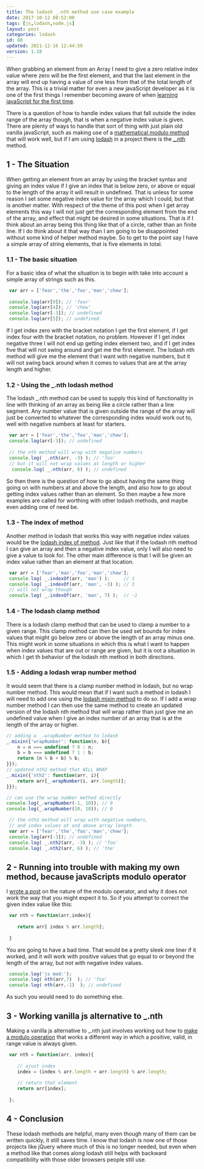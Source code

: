 ```yaml
---
title: The lodash _.nth method use case example
date: 2017-10-12 08:52:00
tags: [js,lodash,node.js]
layout: post
categories: lodash
id: 60
updated: 2021-12-16 12:44:59
version: 1.18
---
```


When grabbing an element from an Array I need to give a zero relative index value where zero will be the first element, and that the last element in the array will end up having a value of one less from that of the total length of the array. This is a trivial matter for even a new javaScript developer as it is one of the first things I remember becoming aware of when [learning javaScript for the first time](/2018/11/27/js-getting-started/). 

There is a question of how to handle index values that fall outside the index range of the array though, that is when a negative index value is given. There are plenty of ways to handle that sort of thing with just plain old vanilla javaScript, such as making use of a [mathematical modulo method](https://en.wikipedia.org/wiki/Modulo_operation#Common_pitfalls) that will work well, but if I am using  [lodash](https://lodash.com/) in a project there is the [\_.nth](https://lodash.com/docs/4.17.4#nth) method.

<!-- more -->

## 1 - The Situation

When getting an element from an array by using the bracket syntax and giving an index value if I give an index that is below zero, or above or equal to the length of the array it will result in undefined. That is unless for some reason I set some negative index value for the array which I could, but that is another matter. With respect of the theme of this post when I get array elements this way I will not just get the corresponding element from the end of the array, and effect that might be desired in some situations.
That is if I think about an array being this thing like that of a circle, rather than an finite line. If I do think about it that way than I am going to be disappointed without some kind of helper method maybe. So to get to the point say I have a simple array of string elements, that is five elements in total.

### 1.1 - The basic situation

For a basic idea of what the situation is to begin with take into account a simple array of strings such as this.

```js
 var arr = ['fear','the','foo','man','chew'];
 
 console.log(arr[0]); // 'fear'
 console.log(arr[4]); // 'chew'
 console.log(arr[-3]); // undefined
 console.log(arr[5]); // undefined
```

If I get index zero with the bracket notation I get the first element, if I get index four with the bracket notation, no problem. However if I get index negative three I will not end up getting index element two, and if I get index five that will not swing around and get me the first element. The lodash nth method will give me the element that I want with negative numbers, but it will not swing back around when it comes to values that are at the array length and higher.

### 1.2 - Using the \_.nth lodash method

The lodash \_.nth method can be used to supply this kind of functionality in line with thinking of an array as being like a circle rather than a line segment. Any number value that is given outside the range of the array will just be converted to whatever the corresponding index would work out to, well with negative numbers at least for starters.

```js
 var arr = ['fear','the','foo','man','chew'];
 console.log(arr[-3]); // undefined
 
 // the nth method will wrap with negative numbers
 console.log( _.nth(arr, -3) ); // 'foo'
 // but it will not wrap values at length or higher
  console.log( _.nth(arr, 6) ); // undefined
```

So then there is the question of how to go about having the same thing going on with numbers at and above the length, and also how to go about getting index values rather than an element. So then maybe a few more examples are called for worthing with other lodash methods, and maybe even adding one of need be.

### 1.3 - The index of method

Another method in lodash that works this way with negative index values would be the [lodash index of method](/2019/06/26/lodash_indexof/). Just like that if the lodash nth method I can give an array and then a negative index value, only I will also need to give a value to look for. The other main difference is that I will be given an index value rather than an element at that location.

```js
 var arr = ['fear','man','foo','man','chew'];
 console.log( _.indexOf(arr, 'man') );     // 1
 console.log( _.indexOf(arr, 'man', -3) ); // 3
 // will not wrap though
 console.log( _.indexOf(arr, 'man', 7) );  // -1
```

### 1.4 - The lodash clamp method

There is a lodash clamp method that can be used to clamp a number to a given range. This clamp method can then be used set bounds for index values that might go below zero or above the length of an array minus one. This might work in some situations in which this is what I want to happen when index values that are out or range are given, but it is not a situation in which I get th behavior of the lodash nth method in both directions.

### 1.5 - Adding a lodash wrap number method

It would seem that there is a clamp number method in lodash, but no wrap number method. This would mean that if I want such a method in lodash I will need to add one using the [lodash mixin method](/2018/01/31/lodash_mixin/) to do so. If I add a wrap number method I can then use the same method to create an updated version of the lodash nth method that will wrap rather than just give me an undefined value when I give an index number of an array that is at the length of the array or higher.

```js
// adding a _.wrapNumber method to lodash
_.mixin({'wrapNumber': function(n, b){
    n = n === undefined ? 0 : n;
    b = b === undefined ? 1 : b;
    return (n % b + b) % b;
}});
// updated nth2 method that WILL WRAP
_.mixin({'nth2': function(arr, i){
    return arr[_.wrapNumber(i, arr.length)];
}});

// can use the wrap number method directly
console.log(_.wrapNumber(-1, 10)); // 9
console.log(_.wrapNumber(10, 10)); // 0

 // the nth2 method will wrap with negative numbers, 
 // and index values at and above array length
 var arr = ['fear','the','foo','man','chew'];
 console.log(arr[-3]); // undefined
 console.log( _.nth2(arr, -3) ); // 'foo'
 console.log( _.nth2(arr, 6) ); // 'the'
```

## 2 - Running into trouble with making my own method, because javaScripts modulo operator

I [wrote a post](/2017/09/02/js-whats-wrong-with-modulo/) on the nature of the modulo operator, and why it does not work the way that you might expect it to. So if you attempt to correct the given index value like this:

```js
 var nth = function(arr,index){
 
    return arr[ index % arr.length];
 
 }
```

You are going to have a bad time. That would be a pretty sleek one liner if it worked, and it will work with positive values that go equal to or beyond the length of the array, but not with negative index values.

```js
 console.log('js mod:');
 console.log( nth(arr,7)  ); // 'foo'
 console.log( nth(arr,-1)  ); // undefined
```

As such you would need to do something else.

## 3 - Working vanilla js alternative to \_.nth

Making a vanilla js alternative to \_.nth just involves working out how to [make a modulo operation](/2017/09/02/js-whats-wrong-with-modulo/) that works a different way in which a positive, valid, in range value is always given.

```js
 var nth = function(arr, index){
 
    // ajust index
    index = (index % arr.length + arr.length) % arr.length;
 
    // return that element
    return arr[index];
 
 };
```

## 4 - Conclusion

These lodash methods are helpful, many even though many of them can be written quickly, it still saves time. I know that lodash is now one of those projects like jQuery where much of this is no longer needed, but even when a method like that comes along lodash still helps with backward compatibility with those older browsers people still use.
